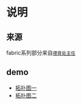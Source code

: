 # 说明

## 来源

fabric系列部分来自[`德育处主任`](https://k21vin.gitee.io/fabric-js-doc/)

## demo

- [拓扑图一](https://zhuanwan.github.io/blogs/fabric-demo/topology/index.html)
- [拓扑图二](https://zhuanwan.github.io/blogs/fabric-demo/topology/index2.html)
  